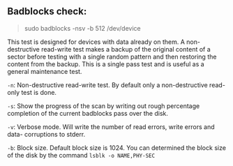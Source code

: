 ## Badblocks check:

> sudo badblocks -nsv -b 512 /dev/device


This test is designed for devices with data already on them. A non-destructive read-write test makes a backup of the original content of a sector before testing with a single random pattern and then restoring the content from the backup. This is a single pass test and is useful as a general maintenance test.

`-n`: Non-destructive read-write test. By default only a non-destructive read-only test is done.

`-s`: Show the progress of the scan by writing out rough percentage completion of the current badblocks pass over the  disk.

`-v`: Verbose mode. Will write the number of read errors, write errors and data- corruptions to stderr.

`-b`: Block size. Default block size is 1024. You can determined the block size of the disk by the command `lsblk -o NAME,PHY-SEC` 
